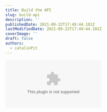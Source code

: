 ```yaml
---
title: Build the API
slug: build-api
description: ''
publishedDate: 2021-09-22T17:49:44.101Z
lastModifiedDate: 2021-09-22T17:49:44.101Z
coverImage: ''
draft: false
authors:
  - catalinPit
---
```


<Embed
  type="youtube"
  url="https://youtu.be/TvRe8NLbF30?t=345"
  title="Build the API"
/>
